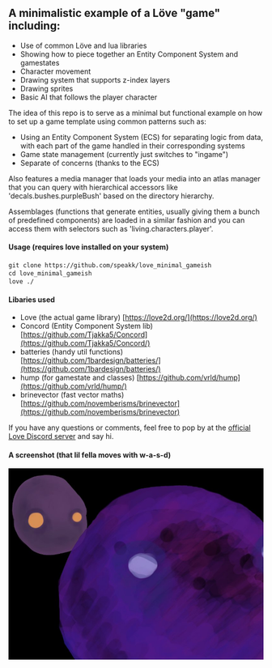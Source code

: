 ## A minimalistic example of a Löve "game" including:
- Use of common Löve and lua libraries
- Showing how to piece together an Entity Component System and gamestates
- Character movement
- Drawing system that supports z-index layers
- Drawing sprites
- Basic AI that follows the player character

The idea of this repo is to serve as a minimal but functional example on how to set up a game template using common patterns such as:

- Using an Entity Component System (ECS) for separating logic from data, with each part of the game handled in their corresponding systems
- Game state management (currently just switches to "ingame")
- Separate of concerns (thanks to the ECS)

Also features a media manager that loads your media into an atlas manager that you can query with hierarchical accessors like 'decals.bushes.purpleBush' based on the directory hierarchy.

Assemblages (functions that generate entities, usually giving them a bunch of predefined components) are loaded in a similar fashion and you can access them with selectors such as 'living.characters.player'.

#### Usage (requires love installed on your system)
```
git clone https://github.com/speakk/love_minimal_gameish
cd love_minimal_gameish
love ./
```

#### Libaries used
- Love (the actual game library) [https://love2d.org/](https://love2d.org/)
- Concord (Entity Component System lib) [https://github.com/Tjakka5/Concord](https://github.com/Tjakka5/Concord/)
- batteries (handy util functions) [https://github.com/1bardesign/batteries/](https://github.com/1bardesign/batteries/)
- hump (for gamestate and classes) [https://github.com/vrld/hump](https://github.com/vrld/hump/)
- brinevector (fast vector maths) [https://github.com/novemberisms/brinevector](https://github.com/novemberisms/brinevector)

If you have any questions or comments, feel free to pop by at the [official Love Discord server](https://discord.gg/rhUets9) and say hi.

#### A screenshot (that lil fella moves with w-a-s-d)
![Screenshot](screenshot.jpg)